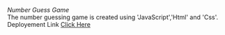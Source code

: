 *Number Guess Game*  
The number guessing game is created using 'JavaScript','Html' and 'Css'.
Deployement Link [Click Here](https://pksivaji.github.io/NumberGuessGame/)

